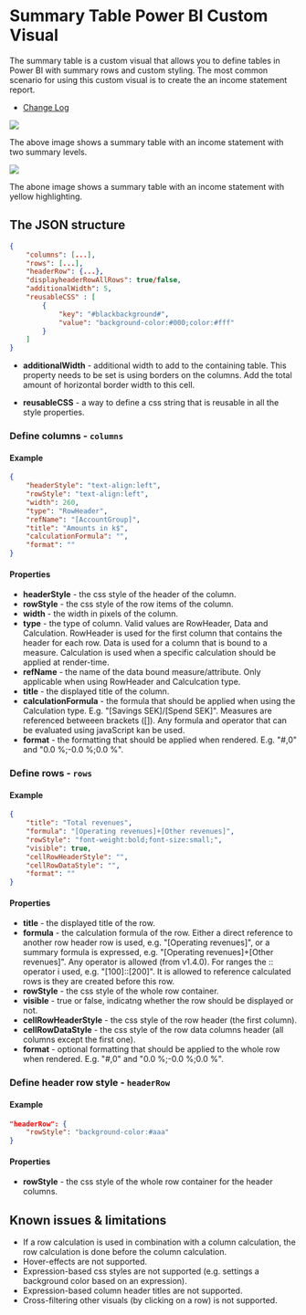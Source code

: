 # Summary Table Power BI Custom Visual

The summary table is a custom visual that allows you to define tables in Power BI with summary rows and custom styling. The most common scenario for using this custom visual is to create the an income statement report.
* [Change Log](ChangeLog.md)

![](samples/Screenshot2.png)

The above image shows a summary table with an income statement with two summary levels.

![](samples/Screenshot1.png)

The abone image shows a summary table with an income statement with yellow highlighting.

## The JSON structure
```json
{
	"columns": [...],
	"rows": [...],
	"headerRow": {...},
	"displayheaderRowAllRows": true/false,
	"additionalWidth": 5,
	"reusableCSS" : [
		{
			"key": "#blackbackground#",
			"value": "background-color:#000;color:#fff"
		}
	]
}
```
* **additionalWidth** - additional width to add to the containing table. This property needs to be set is using borders on the columns. Add the total amount of horizontal border width to this cell.

* **reusableCSS** - a way to define a css string that is reusable in all the style properties.

### Define columns - `columns`
#### Example
```json
{
	"headerStyle": "text-align:left",
	"rowStyle": "text-align:left",
	"width": 260,
	"type": "RowHeader",
	"refName": "[AccountGroup]", 
	"title": "Amounts in k$",
	"calculationFormula": "", 
	"format": ""
}
```

#### Properties
* **headerStyle** - the css style of the header of  the column.
* **rowStyle** - the css style of the row items of the column.
* **width** - the width in pixels of the column.
* **type** - the type of column. Valid values are RowHeader, Data and Calculation. RowHeader is used for the first column that contains the header for each row. Data is used for a column that is bound to a measure. Calculation is used when a specific calculation should be applied at render-time.
* **refName** - the name of the data bound measure/attribute. Only applicable when using RowHeader and Calculcation type.
* **title** - the displayed title of the column.
* **calculationFormula** - the formula that should be applied when using the Calculation type. E.g. "[Savings SEK]/[Spend SEK]". Measures are referenced betweeen brackets ([]). Any formula and operator that can be evaluated using javaScript kan be used.
* **format** - the formatting that should be applied when rendered. E.g. "#,0" and "0.0 %;-0.0 %;0.0 %".

### Define rows - `rows`
#### Example
```json
{
	"title": "Total revenues",
	"formula": "[Operating revenues]+[Other revenues]",
	"rowStyle": "font-weight:bold;font-size:small;",
	"visible": true,
	"cellRowHeaderStyle": "",
	"cellRowDataStyle": "",
	"format": ""
}
```

#### Properties
* **title** - the displayed title of the row.
* **formula** - the calculation formula of the row. Either a direct reference to another row header row is used, e.g. "[Operating revenues]", or a summary formula is expressed, e.g. "[Operating revenues]+[Other revenues]". Any operator is allowed (from v1.4.0). For ranges the :: operator i used, e.g. "[100]::[200]". It is allowed to reference calculated rows is they are created before this row.
* **rowStyle** - the css style of the whole row container.
* **visible** - true or false, indicatng whether the row should be displayed or not.
* **cellRowHeaderStyle** - the css style of the row header (the first column).
* **cellRowDataStyle** - the css style of the row data columns header (all columns except the first one).
* **format** - optional formatting that should be applied to the whole row when rendered. E.g. "#,0" and "0.0 %;-0.0 %;0.0 %". 

### Define header row style - `headerRow`
#### Example
```json
"headerRow": {
	"rowStyle": "background-color:#aaa"
}
```
#### Properties
* **rowStyle** - the css style of the whole row container for the header columns.

## Known issues & limitations
* If a row calculation is used in combination with a column calculation, the row calculation is done before the column calculation.
* Hover-effects are not supported.
* Expression-based css styles are not supported (e.g. settings a background color based on an expression).
* Expression-based column header titles are not supported.
* Cross-filtering other visuals (by clicking on a row) is not supported.
